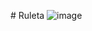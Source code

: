 #   R u l e t a 
![image](https://github.com/user-attachments/assets/71a9182d-e461-4f0e-bff3-f435ca7f4461)
